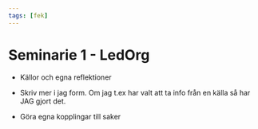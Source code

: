 ```yaml
---
tags: [fek]
---
```

# Seminarie 1 - LedOrg
- Källor och egna reflektioner

- Skriv mer i jag form. Om jag t.ex har valt att ta info från en källa så har JAG gjort det. 
- Göra egna kopplingar till saker
